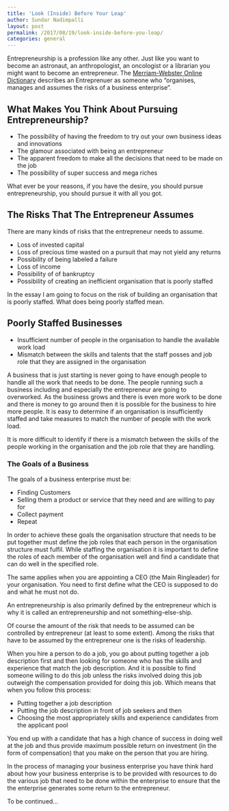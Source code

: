 ```yaml
---
title: 'Look (Inside) Before Your Leap'
author: Sundar Nadimpalli
layout: post
permalink: /2017/08/19/look-inside-before-you-leap/
categories: general
---
```


Entrepreneurship is a profession like any other. Just like you want to become an astronaut, an anthropologist, an oncologist or a librarian you might want to become an entrepreneur. The [Merriam-Webster Online Dictionary](https://www.merriam-webster.com/dictionary/entrepreneur) describes an Entreprenuer as someone who “organises, manages and assumes the risks of a business enterprise”.  

## What Makes You Think About Pursuing Entrepreneurship?

* The possibility of having the freedom to try out your own business ideas and innovations
* The glamour associated with being an entrepreneur
* The apparent freedom to make all the decisions that need to be made on the job
* The possibility of super success and mega riches

What ever be your reasons, if you have the desire, you should pursue entrepreneurship, you should pursue it with all you got.  

## The Risks That The Entrepreneur Assumes

There are many kinds of risks that the entrepreneur needs to assume. 

* Loss of invested capital
* Loss of precious time wasted on a pursuit that may not yield any returns
* Possibility of being labeled a failure
* Loss of income
* Possibility of of bankruptcy 
* Possibility of creating an inefficient organisation that is poorly staffed

In the essay I am going to focus on the risk of building an organisation that is poorly staffed. What does being poorly staffed mean. 

## Poorly Staffed Businesses

* Insufficient number of people in the organisation to handle the available work load
* Mismatch between the skills and talents that the staff posses and job role that they are assigned in the organisation

A business that is just starting is never going to have enough people to handle all the work that needs to be done. The people running such a business including and especially the entrepreneur are going to overworked. As the business grows and there is even more work to be done and there is money to go around then it is possible for the business to hire more people. It is easy to determine if an organisation is insufficiently staffed and take measures to match the number of people with the work load. 

It is more difficult to identify if there is a mismatch between the skills of the people working in the organisation and the job role that they are handling. 

### The Goals of a Business

The goals of a business enterprise must be:
* Finding Customers
* Selling them a product or service that they need and are willing to pay for
* Collect payment
* Repeat

In order to achieve these goals the organisation structure that needs to be put together must define the job roles that each person in the organisation structure must fulfil. While staffing the organisation it is important to define the roles of each member of the organisation well and find a candidate that can do well in the specified role. 

<!-- [Roles-Org-Chart Image here] -->

The same applies when you are appointing a CEO (the Main Ringleader) for your organisation. You need to first define what the CEO is supposed to do and what he must not do. 

An entrepreneurship is also primarily defined by the entrepreneur which is why it is called an entrepreneurship and not something-else-ship.

Of course the amount of the risk that needs to be assumed can be controlled by entrepreneur (at least to some extent).  Among the risks that have to be assumed by the entrepreneur one is the risks of leadership. 

When you hire a person to do a job, you go about putting together a job description first and then looking for someone who has the skills and experience that match the job description. And it is possible to find someone willing to do this job unless the risks involved doing this job outweigh the compensation provided for doing this job. Which means that when you follow this process:

* Putting together a job description
* Putting the job description in front of job seekers and then 
* Choosing the most appropriately skills and experience candidates from the applicant pool

You end up with a candidate that has a high chance of success in doing well at the job and thus provide maximum possible return on investment (in the form of compensation) that you make on the person that you are hiring. 

In the process of managing your business enterprise you have think hard about how your business enterprise is to be provided with resources to do the various job that need to be done within the enterprise to ensure that the the enterprise generates some return to the entrepreneur. 

To be continued...

<!-- 
In order to achieve these goals you need to organise the resources available to you in terms of roles or jobs to be performed. 






The world we live in loves to label people based on their life choices. The brain processes information by classifying what it seems and by labelling the patterns that it seems. It is a way to organise an store information. The same the collective intellect of a society tries to understand people by classifying them and labelling them.  -->